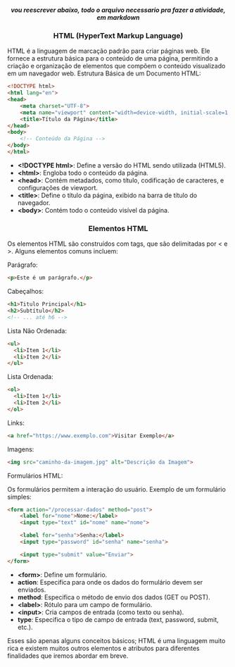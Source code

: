 <div align="center">

##### vou reescrever abaixo, todo o arquivo necessario pra fazer a atividade, em markdown

</div>


<div align="center">
  
  ### HTML (HyperText Markup Language)

</div>


<p>HTML é a linguagem de marcação padrão para criar páginas web. Ele fornece a estrutura básica para o conteúdo de uma página, permitindo a criação e organização de elementos que compõem o conteúdo visualizado em um navegador web.
Estrutura Básica de um Documento HTML:</p>

~~~html
<!DOCTYPE html>
<html lang="en">
<head>
    <meta charset="UTF-8">
    <meta name="viewport" content="width=device-width, initial-scale=1.0">
    <title>Título da Página</title>
</head>
<body>
    <!-- Conteúdo da Página -->
</body>
</html>


~~~~

  - **\<!DOCTYPE html>**: Define a versão do HTML sendo utilizada (HTML5).
  - **\<html>**: Engloba todo o conteúdo da página.
  - **\<head>**: Contém metadados, como título, codificação de caracteres, e configurações de viewport.
  - **\<title>**: Define o título da página, exibido na barra de título do navegador.
  - **\<body>**: Contém todo o conteúdo visível da página.

<div align="center">
  
  ### Elementos HTML
  
  </div>

<p>Os elementos HTML são construídos com tags, que são delimitadas por < e >. Alguns elementos comuns incluem:</p>


  Parágrafo:  
~~~~html
<p>Este é um parágrafo.</p>
~~~~


Cabeçalhos:
~~~~html
<h1>Titulo Principal</h1>
<h2>Subtítulo</h2>
<!-- ... até h6 -->
~~~~

Lista Não Ordenada:
~~~~html
<ul>
  <li>Item 1</li>
  <li>Item 2</li>
</ul>
~~~~

Lista Ordenada:
~~~~html
<ol>
  <li>Item 1</li>
  <li>Item 2</li>
</ol>
~~~~

Links:
~~~~html
<a href="https://www.exemplo.com">Visitar Exemplo</a>
~~~~

Imagens:
~~~~html
<img src="caminho-da-imagem.jpg" alt="Descrição da Imagem">
~~~~

Formulários HTML:

Os formulários permitem a interação do usuário. Exemplo de um formulário simples:

~~~~html
<form action="/processar-dados" method="post">
    <label for="nome">Nome:</label>
    <input type="text" id="nome" name="nome">

    <label for="senha">Senha:</label>
    <input type="password" id="senha" name="senha">

    <input type="submit" value="Enviar">
</form>
~~~~

  - **\<form>**: Define um formulário.
  - **action**: Especifica para onde os dados do formulário devem ser enviados.
  - **method**: Especifica o método de envio dos dados (GET ou POST).
  - **\<label>**: Rótulo para um campo de formulário.
  - **\<input>**: Cria campos de entrada (como texto ou senha).
  - **type**: Especifica o tipo de campo de entrada (text, password, submit, etc.).

Esses são apenas alguns conceitos básicos; HTML é uma linguagem muito rica e existem muitos outros elementos e atributos para diferentes finalidades que iremos abordar em breve.
